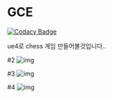 # GCE

[![Codacy Badge](https://api.codacy.com/project/badge/Grade/b826615311ec44e2ae35360cd6743d2d)](https://app.codacy.com/app/ssapo/GCE?utm_source=github.com&utm_medium=referral&utm_content=ssapo/GCE&utm_campaign=Badge_Grade_Dashboard)

ue4로 chess 게임 만들어볼것입니다..

#2
![img](https://i.imgur.com/y3COprE.png)

#3
![img](https://i.imgur.com/q1pkgVU.png)

#4
![img](https://i.imgur.com/5TXy3zt.png)
